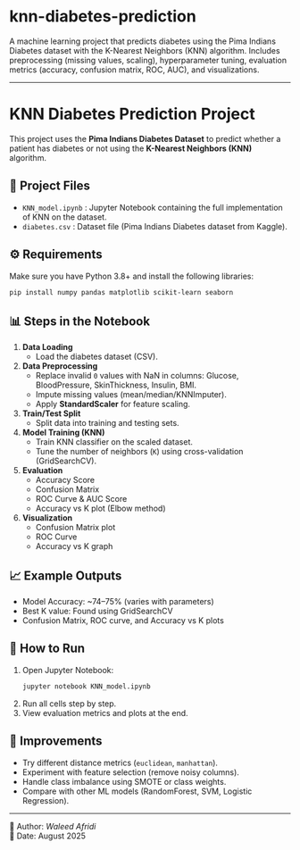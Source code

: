 # knn-diabetes-prediction
A machine learning project that predicts diabetes using the Pima Indians Diabetes dataset with the K-Nearest Neighbors (KNN) algorithm. Includes preprocessing (missing values, scaling), hyperparameter tuning, evaluation metrics (accuracy, confusion matrix, ROC, AUC), and visualizations.

---

# KNN Diabetes Prediction Project

This project uses the **Pima Indians Diabetes Dataset** to predict whether a patient has diabetes or not using the **K-Nearest Neighbors (KNN)** algorithm.

## 📂 Project Files
- `KNN_model.ipynb` : Jupyter Notebook containing the full implementation of KNN on the dataset.
- `diabetes.csv` : Dataset file (Pima Indians Diabetes dataset from Kaggle).

## ⚙️ Requirements
Make sure you have Python 3.8+ and install the following libraries:
```bash
pip install numpy pandas matplotlib scikit-learn seaborn
```

## 📊 Steps in the Notebook
1. **Data Loading**
   - Load the diabetes dataset (CSV).
2. **Data Preprocessing**
   - Replace invalid `0` values with NaN in columns: Glucose, BloodPressure, SkinThickness, Insulin, BMI.
   - Impute missing values (mean/median/KNNImputer).
   - Apply **StandardScaler** for feature scaling.
3. **Train/Test Split**
   - Split data into training and testing sets.
4. **Model Training (KNN)**
   - Train KNN classifier on the scaled dataset.
   - Tune the number of neighbors (`K`) using cross-validation (GridSearchCV).
5. **Evaluation**
   - Accuracy Score
   - Confusion Matrix
   - ROC Curve & AUC Score
   - Accuracy vs K plot (Elbow method)
6. **Visualization**
   - Confusion Matrix plot
   - ROC Curve
   - Accuracy vs K graph

## 📈 Example Outputs
- Model Accuracy: ~74–75% (varies with parameters)
- Best K value: Found using GridSearchCV
- Confusion Matrix, ROC curve, and Accuracy vs K plots

## 🚀 How to Run
1. Open Jupyter Notebook:
   ```bash
   jupyter notebook KNN_model.ipynb
   ```
2. Run all cells step by step.
3. View evaluation metrics and plots at the end.

## 🔮 Improvements
- Try different distance metrics (`euclidean`, `manhattan`).
- Experiment with feature selection (remove noisy columns).
- Handle class imbalance using SMOTE or class weights.
- Compare with other ML models (RandomForest, SVM, Logistic Regression).

---

📌 Author: *Waleed Afridi*  
📅 Date: August 2025




